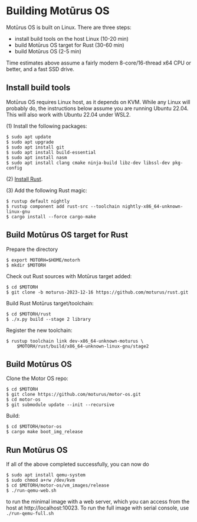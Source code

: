 # Building Motūrus OS

Motūrus OS is built on Linux. There are three steps:

* install build tools on the host Linux (10-20 min)
* build Motūrus OS target for Rust (30-60 min)
* build Motūrus OS (2-5 min)

Time estimates above assume a fairly modern 8-core/16-thread x64 CPU
or better, and a fast SSD drive.

## Install build tools

Motūrus OS requires Linux host, as it depends on KVM. While any
Linux will probably do, the instructions below assume you are
running Ubuntu 22.04. This will also work with Ubuntu 22.04 under WSL2.

(1) Install the following packages:

```
$ sudo apt update
$ sudo apt upgrade
$ sudo apt install git
$ sudo apt install build-essential
$ sudo apt install nasm
$ sudo apt install clang cmake ninja-build libz-dev libssl-dev pkg-config
```

(2) [Install Rust](https://www.rust-lang.org/tools/install).

(3) Add the following Rust magic:

```
$ rustup default nightly
$ rustup component add rust-src --toolchain nightly-x86_64-unknown-linux-gnu
$ cargo install --force cargo-make
```

## Build Motūrus OS target for Rust

Prepare the directory

```
$ export MOTORH=$HOME/motorh
$ mkdir $MOTORH
```

Check out Rust sources with Motūrus target added:

```
$ cd $MOTORH
$ git clone -b moturus-2023-12-16 https://github.com/moturus/rust.git
```

Build Rust Motūrus target/toolchain:

```
$ cd $MOTORH/rust
$ ./x.py build --stage 2 library
```

Register the new toolchain:

```
$ rustup toolchain link dev-x86_64-unknown-moturus \
    $MOTORH/rust/build/x86_64-unknown-linux-gnu/stage2
```

## Build Motūrus OS

Clone the Motor OS repo:

```
$ cd $MOTORH
$ git clone https://github.com/moturus/motor-os.git
$ cd motor-os
$ git submodule update --init --recursive
```

Build:
```
$ cd $MOTORH/motor-os
$ cargo make boot_img_release
```

## Run Motūrus OS

If all of the above completed successfully, you can now do

```
$ sudo apt install qemu-system
$ sudo chmod a+rw /dev/kvm
$ cd $MOTORH/motor-os/vm_images/release
$ ./run-qemu-web.sh
```

to run the minimal image with a web server, which you can access from the host at http://localhost:10023. To run the full image
with serial console, use ```./run-qemu-full.sh```